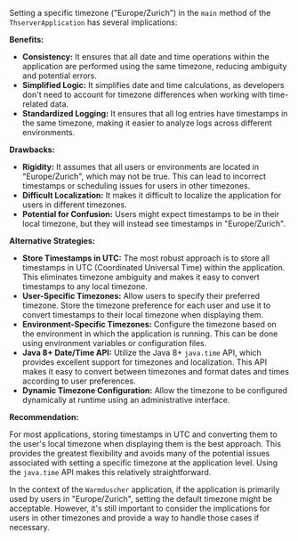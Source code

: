 Setting a specific timezone ("Europe/Zurich") in the `main` method of the `ThserverApplication` has several implications:

**Benefits:**

*   **Consistency:** It ensures that all date and time operations within the application are performed using the same timezone, reducing ambiguity and potential errors.
*   **Simplified Logic:** It simplifies date and time calculations, as developers don't need to account for timezone differences when working with time-related data.
*   **Standardized Logging:** It ensures that all log entries have timestamps in the same timezone, making it easier to analyze logs across different environments.

**Drawbacks:**

*   **Rigidity:** It assumes that all users or environments are located in "Europe/Zurich", which may not be true. This can lead to incorrect timestamps or scheduling issues for users in other timezones.
*   **Difficult Localization:**  It makes it difficult to localize the application for users in different timezones.
*   **Potential for Confusion:** Users might expect timestamps to be in their local timezone, but they will instead see timestamps in "Europe/Zurich".

**Alternative Strategies:**

*   **Store Timestamps in UTC:** The most robust approach is to store all timestamps in UTC (Coordinated Universal Time) within the application. This eliminates timezone ambiguity and makes it easy to convert timestamps to any local timezone.
*   **User-Specific Timezones:** Allow users to specify their preferred timezone. Store the timezone preference for each user and use it to convert timestamps to their local timezone when displaying them.
*   **Environment-Specific Timezones:** Configure the timezone based on the environment in which the application is running. This can be done using environment variables or configuration files.
*   **Java 8+ Date/Time API:** Utilize the Java 8+ `java.time` API, which provides excellent support for timezones and localization. This API makes it easy to convert between timezones and format dates and times according to user preferences.
*   **Dynamic Timezone Configuration:** Allow the timezone to be configured dynamically at runtime using an administrative interface.

**Recommendation:**

For most applications, storing timestamps in UTC and converting them to the user's local timezone when displaying them is the best approach. This provides the greatest flexibility and avoids many of the potential issues associated with setting a specific timezone at the application level.  Using the `java.time` API makes this relatively straightforward.

In the context of the `Warmduscher` application, if the application is primarily used by users in "Europe/Zurich", setting the default timezone might be acceptable. However, it's still important to consider the implications for users in other timezones and provide a way to handle those cases if necessary.